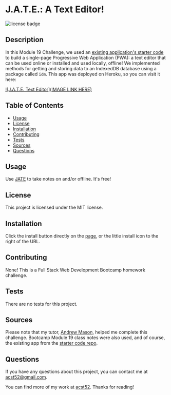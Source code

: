 # J.A.T.E.: A Text Editor!

![license badge](https://img.shields.io/badge/license-MIT-brightgreen)

## Description

In this Module 19 Challenge, we used an [existing application's starter code](https://github.com/coding-boot-camp/cautious-meme) to build a single-page Progressive Web Application (PWA): a text editor that can be used online or installed and used locally, offline! We implemented methods for getting and storing data to an IndexedDB database using a package called `idm`. This app was deployed on Heroku, so you can visit it here:


[![J.A.T.E. Text Editor](IMAGE LINK HERE)](https://pure-fjord-54277.herokuapp.com/)

## Table of Contents

* [Usage](#usage)
* [License](#license)
* [Installation](#installation)
* [Contributing](#contributing)
* [Tests](#tests)
* [Sources](#sources)
* [Questions](#questions)

## Usage

Use [JATE](https://pure-fjord-54277.herokuapp.com/) to take notes on and/or offline. It's free!

## License

This project is licensed under the MIT license.

## Installation

Click the install button directly on the [page](https://pure-fjord-54277.herokuapp.com/), or the little install icon to the right of the URL.

## Contributing

None! This is a Full Stack Web Development Bootcamp homework challenge.

## Tests

There are no tests for this project.

## Sources

Please note that my tutor, [Andrew Mason](https://github.com/atmason90), helped me complete this challenge. Bootcamp Module 19 class notes were also used, and of course, the existing app from the [starter code repo](https://github.com/coding-boot-camp/cautious-meme).

## Questions

If you have any questions about this project, you can contact me at acst52@gmail.com.

You can find more of my work at [acst52](https://github.com/acst52/). Thanks for reading!
